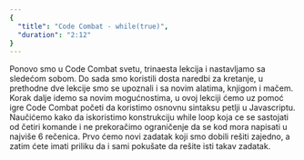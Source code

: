 ```yaml
---
{
  "title": "Code Combat - while(true)",
  "duration": "2:12"
}
---
```


Ponovo smo u Code Combat svetu, trinaesta lekcija i nastavljamo sa sledećom sobom. Do sada smo koristili dosta naredbi za kretanje, u prethodne dve lekcije smo se upoznali i sa novim alatima, knjigom i mačem. Korak dalje idemo sa novim mogućnostima, u ovoj lekciji ćemo uz pomoć igre Code Combat početi da koristimo osnovnu sintaksu petlji u Javascriptu. Naučićemo kako da iskoristimo konstrukciju while loop koja ce se sastojati od četiri komande i ne prekoračimo ograničenje da se kod mora napisati u najviše 6 rečenica. Prvo ćemo novi zadatak koji smo dobili rešiti zajedno, a zatim ćete imati priliku da i sami pokušate da rešite isti takav zadatak. 
